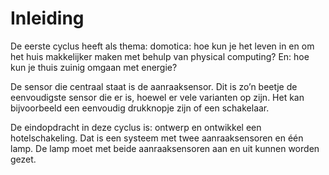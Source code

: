 # Inleiding

De eerste cyclus heeft als thema: domotica: hoe kun je het leven in en om het huis makkelijker maken met behulp van physical computing? En: hoe kun je thuis zuinig omgaan met energie?

De sensor die centraal staat is de aanraaksensor. Dit is zo’n beetje de eenvoudigste sensor die er is, hoewel er vele varianten op zijn. Het kan bijvoorbeeld een eenvoudig drukknopje zijn of een schakelaar.

De eindopdracht in deze cyclus is: ontwerp en ontwikkel een hotelschakeling. Dat is een systeem met twee aanraaksensoren en één lamp. De lamp moet met beide aanraaksensoren aan en uit kunnen worden gezet.